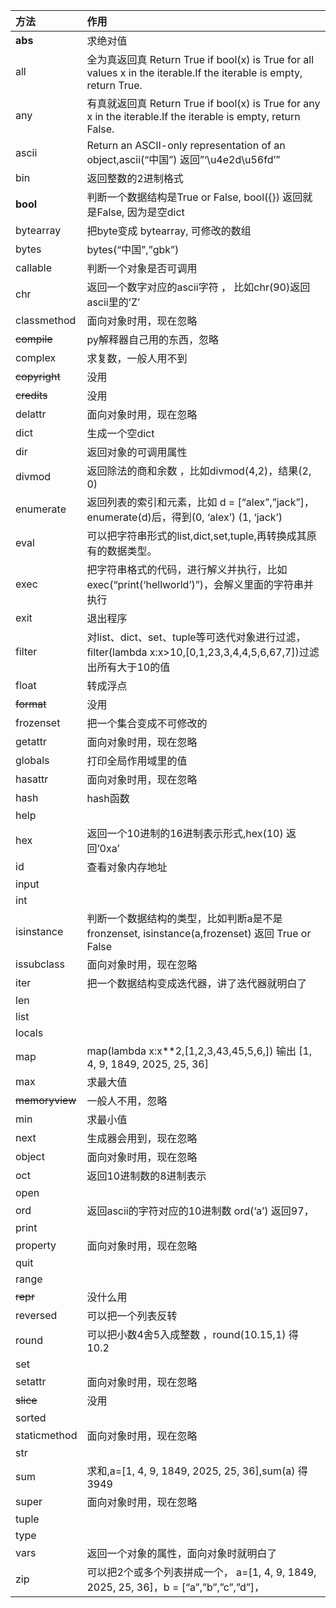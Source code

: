|方法|作用|
|:-|:-|
|**abs**| 求绝对值 |
|all|全为真返回真 Return True if bool(x) is True for all values x in the iterable.If the iterable is empty, return True.|
|any|有真就返回真 Return True if bool(x) is True for any x in the iterable.If the iterable is empty, return False.|
|ascii|Return an ASCII-only representation of an object,ascii(“中国”) 返回”‘\u4e2d\u56fd’”|
|bin|返回整数的2进制格式 |
|**bool**| 判断一个数据结构是True or False, bool({}) 返回就是False, 因为是空dict|
|bytearray| 把byte变成 bytearray, 可修改的数组|
|bytes| bytes(“中国”,”gbk”) |
|callable| 判断一个对象是否可调用 |
|chr| 返回一个数字对应的ascii字符 ， 比如chr(90)返回ascii里的’Z’|
|classmethod|面向对象时用，现在忽略|
|~~compile~~|py解释器自己用的东西，忽略|
|complex|求复数，一般人用不到|
|~~copyright~~|没用|
|~~credits~~|没用|
|delattr|面向对象时用，现在忽略|
|dict|生成一个空dict|
|dir|返回对象的可调用属性|
|divmod|返回除法的商和余数 ，比如divmod(4,2)，结果(2, 0) |
|enumerate|返回列表的索引和元素，比如 d = [“alex”,”jack”]，enumerate(d)后，得到(0, ‘alex’) (1, ‘jack’)|
|eval|可以把字符串形式的list,dict,set,tuple,再转换成其原有的数据类型。 |
|exec|把字符串格式的代码，进行解义并执行，比如exec(“print(‘hellworld’)”)，会解义里面的字符串并执行|
|exit|退出程序|
|filter|对list、dict、set、tuple等可迭代对象进行过滤， filter(lambda x:x>10,[0,1,23,3,4,4,5,6,67,7])过滤出所有大于10的值|
|float|转成浮点|
|~~format~~|没用|
|frozenset|把一个集合变成不可修改的|
|getattr|面向对象时用，现在忽略|
|globals|打印全局作用域里的值 |
|hasattr|面向对象时用，现在忽略|
|hash|hash函数|
|help||
|hex|返回一个10进制的16进制表示形式,hex(10) 返回’0xa’|
|id|查看对象内存地址|
|input||
|int||
|isinstance|判断一个数据结构的类型，比如判断a是不是fronzenset, isinstance(a,frozenset) 返回 True or False|
|issubclass|面向对象时用，现在忽略|
|iter|把一个数据结构变成迭代器，讲了迭代器就明白了|
|len||
|list||
|locals||
|map| map(lambda x:x**2,[1,2,3,43,45,5,6,]) 输出 [1, 4, 9, 1849, 2025, 25, 36]|
|max| 求最大值 |
|~~memoryview~~| 一般人不用，忽略 |
|min| 求最小值 |
|next| 生成器会用到，现在忽略 |
|object|面向对象时用，现在忽略|
|oct| 返回10进制数的8进制表示|
|open||
|ord| 返回ascii的字符对应的10进制数 ord(‘a’) 返回97，|
|print||
|property|面向对象时用，现在忽略|
|quit||
|range||
|~~repr~~|没什么用|
|reversed| 可以把一个列表反转|
|round|可以把小数4舍5入成整数 ，round(10.15,1) 得10.2|
|set||
|setattr|面向对象时用，现在忽略|
|~~slice~~| 没用|
|sorted||
|staticmethod|面向对象时用，现在忽略|
|str||
|sum|求和,a=[1, 4, 9, 1849, 2025, 25, 36],sum(a) 得3949|
|super|面向对象时用，现在忽略|
|tuple||
|type||
|vars|返回一个对象的属性，面向对象时就明白了|
|zip|可以把2个或多个列表拼成一个， a=[1, 4, 9, 1849, 2025, 25, 36]，b = [“a”,”b”,”c”,”d”]，|